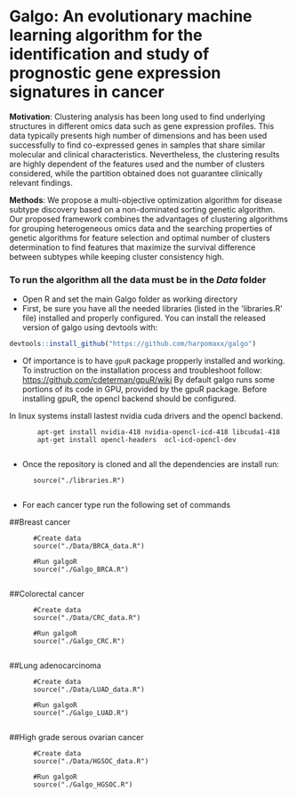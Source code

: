 #  Galgo: An evolutionary machine learning algorithm for the identification and study of prognostic gene expression signatures in cancer

**Motivation**: Clustering analysis has been long used to find underlying structures in different omics data such as gene expression profiles. This data typically presents high number of dimensions and has been used successfully to find co-expressed genes in samples that share similar molecular and clinical characteristics. Nevertheless, the clustering results are highly dependent of the features used and the number of clusters considered, while the partition obtained does not guarantee clinically relevant findings.

**Methods**: We propose a multi-objective optimization algorithm for disease subtype discovery based on a non-dominated sorting genetic algorithm. Our proposed framework combines the advantages of clustering algorithms for grouping heterogeneous omics data and the searching properties of genetic algorithms for feature selection and optimal number of clusters determination to find features that maximize the survival difference between subtypes while keeping cluster consistency high.

### To run the algorithm all the data must be in the *Data* folder

* Open R and set the main Galgo folder as working directory
* First, be sure you have all the needed libraries (listed in the 'libraries.R' file) installed and properly configured.
You can install the released version of galgo using devtools with:

``` r
devtools::install_github("https://github.com/harpomaxx/galgo")
```

* Of importance is to have `gpuR` package propperly installed and working. To instruction on the installation process and troubleshoot follow: https://github.com/cdeterman/gpuR/wiki
By default galgo runs some portions of its code in GPU, provided by the gpuR package. Before installing gpuR, the opencl backend should be configured. 

In linux systems install lastest nvidia cuda drivers and the opencl backend.

```
       apt-get install nvidia-418 nvidia-opencl-icd-418 libcuda1-418
       apt-get install opencl-headers  ocl-icd-opencl-dev
       
```

* Once the repository is cloned and all the dependencies are install run:

```
      source("./libraries.R")
      
```

* For each cancer type run the following set of commands

##Breast cancer
```
      #Create data
      source("./Data/BRCA_data.R")
      
      #Run galgoR
      source("./Galgo_BRCA.R")
      
```
##Colorectal cancer
```
      #Create data
      source("./Data/CRC_data.R")
      
      #Run galgoR
      source("./Galgo_CRC.R")
      
```
##Lung adenocarcinoma
```
      #Create data
      source("./Data/LUAD_data.R")
      
      #Run galgoR
      source("./Galgo_LUAD.R")
      
```

##High grade serous ovarian cancer
```
      #Create data
      source("./Data/HGSOC_data.R")
      
      #Run galgoR
      source("./Galgo_HGSOC.R")
      
```
